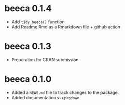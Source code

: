 # beeca 0.1.4

- Add `tidy_beeca()` function
- Add Readme.Rmd as a Rmarkdown file + github action

# beeca 0.1.3

- Preparation for CRAN submission

# beeca 0.1.0

- Added a `NEWS.md` file to track changes to the package.
- Added documentation via `pkgdown`.
